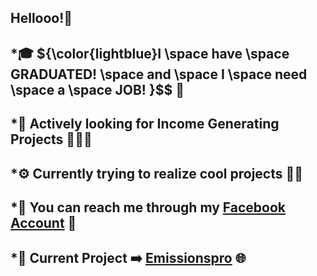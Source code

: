 ## Hellooo!👋

## *🎓 	${\color{lightblue}I \space have \space GRADUATED! \space and \space I \space need \space a \space JOB! }$$ 💖
## *📆  Actively looking for Income Generating Projects 🧑🏻‍💻
## *⚙️  Currently trying to realize cool projects 🤞🏻
## *📱  You can reach me through my [Facebook Account](https://www.facebook.com/AdoboDaisuki/) 💬
## *🚧  Current Project ➡️ [Emissionspro](https://www.emissionspro.com.au) 🌐


